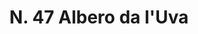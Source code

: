 ---
title: "N. 47 Albero da l'Uva"
permalink: "/edition/plant047/"
plant-name: "N. 47'Uva"
plant-number: "047"
plant-xml: "/assets/xml/plant047.xml"
plant-img1: "/assets/img/plant047_verso.jpg"
plant-img2: "/assets/img/plant047.jpg"
plant-title: "N. 47 Albero da l'Uva"
plant-wfo-link: ""
plant-kew-link: ""
plant-taxon-content: "Prunus Padus L."
layout: single-xml
---